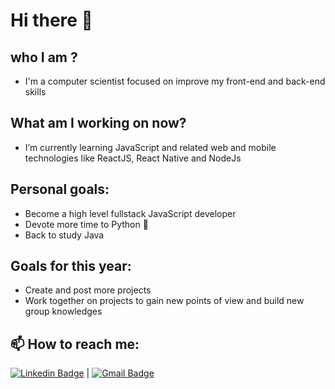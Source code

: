 # Hi there 👋
## who I am ?
- I'm a computer scientist focused on improve my front-end and back-end skills 

## What am I working on now?
- I’m currently learning JavaScript and related web and mobile technologies like ReactJS, React Native and NodeJs

## Personal goals:
- Become a high level fullstack JavaScript developer
- Devote more time to Python :snake:
- Back to study Java

## Goals for this year:
- Create and post more projects
- Work together on projects to gain new points of view and build new group knowledges 


## 📫 How to reach me:
[![Linkedin Badge](https://img.shields.io/badge/-Zacarias%20Becker-blue?style=flat-square&logo=Linkedin&logoColor=white&link=https://www.linkedin.com/in/jos%C3%A9-zacarias-becker-pereira-47a06a1a2/)](https://www.linkedin.com/in/jos%C3%A9-zacarias-becker-pereira-47a06a1a2/) 
| [![Gmail Badge](https://img.shields.io/badge/-zacariasbecker@gmail.com-c14438?style=flat-square&logo=Gmail&logoColor=white&link=mailto:zacariasbecker@gmail.com)](mailto:zacariasbecker@gmail.com)

<!--
**ZacariasBecker/ZacariasBecker** is a ✨ _special_ ✨ repository because its `README.md` (this file) appears on your GitHub profile.

Here are some ideas to get you started:

- 🔭 I’m  working on ...
- 🌱 I’m currently ...
- 👯 I’m looking to collaborate on ...
- 🤔 I’m looking for help with ...
- 💬 Ask me about ...
- 📫 How to reach me: ...
- 😄 Pronouns: ...
- ⚡ Fun fact: ...

-->
